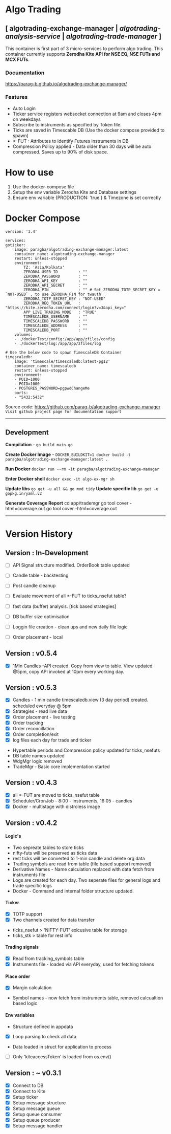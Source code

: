 # Algo Trading
## [ algotrading-exchange-manager | *algotrading-analysis-service* | *algotrading-trade-manager* ]

This container is first part of 3 micro-services to perform algo trading. This container currently supports **Zerodha Kite API for NSE EQ, NSE FUTs and MCX FUTs**.
### Documentation
https://parag-b.github.io/algotrading-exchange-manager/

### Features
- Auto Login
- Ticker service registers websocket connection at 9am and closes 4pm on weekdays
- Subscribe to instruments as specified by Token file.
- Ticks are saved in Timescable DB (Use the docker compose provided to spawn)
- *-FUT : Attributes to identify Futures instruments in DB
- Compression Policy applied - Data older than 30 days will be auto compressed. Saves up to 90% of disk space.
    

# How to use
1. Use the docker-compose file
2. Setup the env variable Zerodha Kite and Database settings
3. Ensure env variable {PRODUCTION: 'true'} & Timezone is set correctly

# Docker Compose
    version: '3.4'

    services:
    goticker:
        image: paragba/algotrading-exchange-manager:latest
        container_name: algotrading-exchange-manager
        restart: unless-stopped
        environment:
            TZ: 'Asia/Kolkata'
            ZERODHA_USER_ID         : ""
            ZERODHA_PASSWORD        : ""
            ZERODHA_API_KEY         : ""
            ZERODHA_API_SECRET      : ""
            ZERODHA_PIN             : "" # Set ZERODHA_TOTP_SECRET_KEY = `NOT-USED` , to use ZERODHA_PIN for twauth
            ZERODHA_TOTP_SECRET_KEY : "NOT-USED"
            ZERODHA_REQ_TOKEN_URL   : "https://kite.zerodha.com/connect/login?v=3&api_key="
            APP_LIVE_TRADING_MODE   : "TRUE"
            TIMESCALEDB_USERNAME    : ""
            TIMESCALEDB_PASSWORD    : ""
            TIMESCALEDB_ADDRESS     : ""
            TIMESCALEDB_PORT        : ""
        volumes:
        - ./dockerTest/config:/app/app/zfiles/config
        - ./dockerTest/log:/app/app/zfiles/log
        
    # Use the below code to spawn TimescaleDB Container
    timescaledb:
        image: 'timescale/timescaledb:latest-pg12'
        container_name: timescaledb
        restart: unless-stopped
        environment:
        - PUID=1000
        - PGID=1000
        - POSTGRES_PASSWORD=pgpwdChangeMe
        ports:
        - "5432:5432"


Source code: https://github.com/parag-b/algotrading-exchange-manager
`Visit github project page for documentation support `


---
## Development
**Compilation** - `go build main.go`

**Create Docker Image** - `DOCKER_BUILDKIT=1 docker build -t paragba/algotrading-exchange-manager:latest .`

**Run Docker** `docker run --rm -it paragba/algotrading-exchange-manager`

**Enter Docker shell** `docker exec -it algo-ex-mgr sh`

**Update libs** `go get -u all && go mod tidy`
**Update specific lib** `go get -u gopkg.in/yaml.v2`

**Generate Coverage Report** 
cd app/trademgr
go tool cover -html=coverage.out
go tool cover -html=coverage.out

---
# Version History


## Version : In-Development
- [ ] API Signal structure modified. OrderBook table updated
- [ ] Candle table - backtesting
- [ ] Post candle cleanup
- [ ] Evaluate movement of all *-FUT to ticks_nsefut table?
- [ ] fast data (buffer) analysis. [tick based strategies]
- [ ] DB buffer size optimisation
- [ ] Loggin file creation - clean ups and new daily file logic
- [ ] Order placement - local


## Version : v0.5.4
- [x] 1Min Candles -API created. Copy from view to table. View updated @5pm, copy API invoked at 10pm every working day.


## Version : v0.5.3
- [x] Candles - 1 min candle timescaledb.view (3 day period) created. scheduled everyday @ 5pm
- [x] Strategies - read live data
- [x] Order placement - live testing
- [x] Order tracking
- [x] Order reconcillation
- [x] Order completion/exit
- [x] log files each day for trade and ticker

- Hypertable periods and Compression policy updated for ticks_nsefuts
- DB table names updated
- WdgMgr logic removed
- TradeMgr - Basic core implementation started

## Version : v0.4.3
- [x] all *-FUT are moved to ticks_nsefut table
- [x] Scheduler/CronJob - 8:00 - instruments, 16:05 - candles
- [x] Docker - multistage with distroless image

## Version : v0.4.2

#### Logic's
- Two sepreate tables to store ticks
- nifty-futs will be preserved as ticks data
- rest ticks will be converted to 1-min candle and delete org data
- Trading symbols are read from table (file based support removed)
- Derivative Names - Name calculation replaced with data fetch from instruments file
- Logs are created for each day. Two seperate files for general logs and trade specific logs
- Docker - Command and internal folder structure updated.

 #### Ticker 
- [x] TOTP support
- [x] Two channels created for data transfer
- ticks_nsefut > 'NIFTY-FUT' exlcusive table for storage 
- ticks_stk > table for rest info

#### Trading signals
- [x] Read from tracking_symbols table
- [x] Instruments file - loaded via API everyday, used for fetching tokens

#### Place order
- [x] Margin calculation
- Symbol names - now fetch from instruments table, removed calcualtion based logic 

#### Env variables
- Structure defined in appdata
- [x] Loop parsing to check all data
- Data loaded in struct for application to process
- [ ] Only 'kiteaccessToken' is loaded from os.env()

## Version : ~ v0.3.1
- [x] Connect to DB
- [x] Connect to Kite
- [x] Setup ticker
- [x] Setup message structure
- [x] Setup message queue
- [x] Setup queue consumer
- [x] Setup queue producer
- [x] Setup message handler
